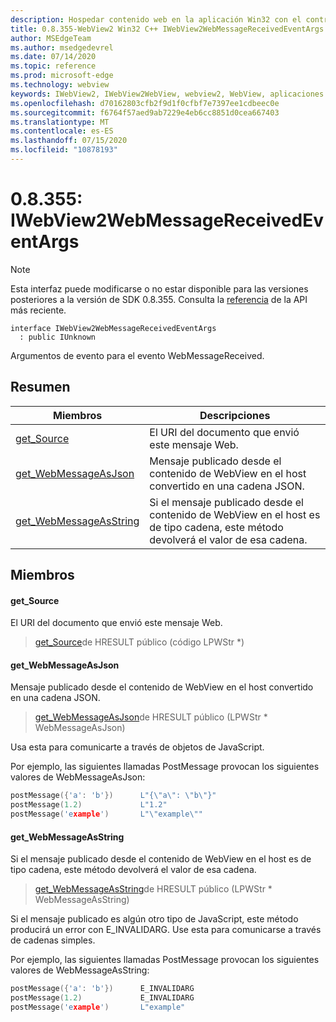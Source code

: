 ```yaml
---
description: Hospedar contenido web en la aplicación Win32 con el control Microsoft Edge WebView2
title: 0.8.355-WebView2 Win32 C++ IWebView2WebMessageReceivedEventArgs
author: MSEdgeTeam
ms.author: msedgedevrel
ms.date: 07/14/2020
ms.topic: reference
ms.prod: microsoft-edge
ms.technology: webview
keywords: IWebView2, IWebView2WebView, webview2, WebView, aplicaciones Win32, Win32, Edge
ms.openlocfilehash: d70162803cfb2f9d1f0cfbf7e7397ee1cdbeec0e
ms.sourcegitcommit: f6764f57aed9ab7229e4eb6cc8851d0cea667403
ms.translationtype: MT
ms.contentlocale: es-ES
ms.lasthandoff: 07/15/2020
ms.locfileid: "10878193"
---
```

# 0.8.355: IWebView2WebMessageReceivedEventArgs 

> [!NOTE]
> Esta interfaz puede modificarse o no estar disponible para las versiones posteriores a la versión de SDK 0.8.355. Consulta la [referencia](../../../webview2-api-reference.md) de la API más reciente.

```
interface IWebView2WebMessageReceivedEventArgs
  : public IUnknown
```

Argumentos de evento para el evento WebMessageReceived.

## Resumen

 Miembros                        | Descripciones
--------------------------------|---------------------------------------------
[get_Source](#get_source) | El URI del documento que envió este mensaje Web.
[get_WebMessageAsJson](#get_webmessageasjson) | Mensaje publicado desde el contenido de WebView en el host convertido en una cadena JSON.
[get_WebMessageAsString](#get_webmessageasstring) | Si el mensaje publicado desde el contenido de WebView en el host es de tipo cadena, este método devolverá el valor de esa cadena.

## Miembros

#### get_Source 

El URI del documento que envió este mensaje Web.

> [get_Source](#get_source)de HRESULT público (código LPWStr *)

#### get_WebMessageAsJson 

Mensaje publicado desde el contenido de WebView en el host convertido en una cadena JSON.

> [get_WebMessageAsJson](#get_webmessageasjson)de HRESULT público (LPWStr * WebMessageAsJson)

Usa esta para comunicarte a través de objetos de JavaScript.

Por ejemplo, las siguientes llamadas PostMessage provocan los siguientes valores de WebMessageAsJson:

```cpp
postMessage({'a': 'b'})      L"{\"a\": \"b\"}"
postMessage(1.2)             L"1.2"
postMessage('example')       L"\"example\""
```

#### get_WebMessageAsString 

Si el mensaje publicado desde el contenido de WebView en el host es de tipo cadena, este método devolverá el valor de esa cadena.

> [get_WebMessageAsString](#get_webmessageasstring)de HRESULT público (LPWStr * WebMessageAsString)

Si el mensaje publicado es algún otro tipo de JavaScript, este método producirá un error con E_INVALIDARG. Use esta para comunicarse a través de cadenas simples.

Por ejemplo, las siguientes llamadas PostMessage provocan los siguientes valores de WebMessageAsString:

```cpp
postMessage({'a': 'b'})      E_INVALIDARG
postMessage(1.2)             E_INVALIDARG
postMessage('example')       L"example"
```

